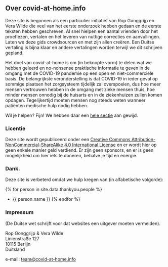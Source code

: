 ## Over covid-at-home.info

Deze site is begonnen als een particulier initiatief van Rop Gonggrijp en Vera Wilde die veel van het eerste onderzoek hebben gedaan en de eerste teksten hebben geschreven. Al snel hielpen een aantal vrienden door het proeflezen, vertalen en het leveren van nuttige correcties en aanvullingen. Laten we deze gids crowdsourcen en met zijn allen creëren. Een Duitse vertaling is bijna klaar en andere vertalingen worden terwijl we dit schrijven gepland.

Het doel van covid-at-home is om (in beknopte vorm) te delen wat we hebben geleerd en no-nonsense praktische informatie te geven in de omgang met de COVID-19 pandemie op een open en niet-commerciële basis. De belangrijkste veronderstelling is dat COVID-19 in ieder geval op sommige plaatsen het zorgsysteem tijdelijk zal overspoelen, dus hoe meer mensen vertrouwen hebben in de omgang met zieke mensen thuis, hoe minder mensen onnodig bij de huisarts en in de ziekenhuizen zullen komen opdagen. Tegelijkertijd moeten mensen nog steeds weten wanneer patiënten medische hulp nodig hebben. 

Wil je helpen? Fijn! We hebben daar een [hele sectie](/help) aan gewijd.

### Licentie

Deze site wordt gepubliceerd onder een [Creative Commons Attribution-NonCommercial-ShareAlike 4.0 International License](http://creativecommons.org/licenses/by-nc-sa/4.0/) en er wordt hier op geen enkele manier geld verdiend. Er zijn geen sponsors, en er is geen mogelijkheid om hier iets te doneren, behalve je tijd en energie.

### Dank.

Deze site is verbeterd omdat we hulp kregen van (in alfabetische volgorde):

{% for person in site.data.thankyou.people %}
* {{ person.name }}
{% endfor %}

### Impressum

(De Duitse wet schrijft voor dat websites een uitgever moeten vermelden).

Rop Gonggrijp & Vera Wilde<br>
Linienstraße 127<br>
10115 Berlijn<br>
Duitsland

e-mail: [team@covid-at-home.info](mailto:team@covid-at-home.info)
